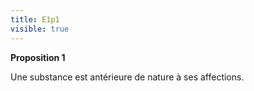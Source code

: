 ```yaml
---
title: E1p1
visible: true
---
```


**Proposition 1**

Une substance est antérieure de nature à ses affections.